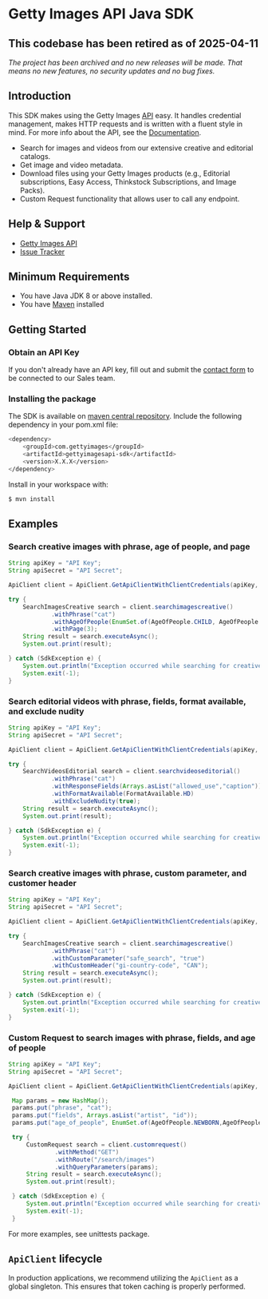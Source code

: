 # Getty Images API Java SDK

## This codebase has been retired as of 2025-04-11

_The project has been archived and no new releases will be made. That means no 
new features, no security updates and no bug fixes._

## Introduction
This SDK makes using the Getty Images [API](http://developers.gettyimages.com) easy. It handles credential management, makes HTTP requests and is written with a fluent style in mind. For more info about the API, see the [Documentation](https://developers.gettyimages.com/api/).

* Search for images and videos from our extensive creative and editorial catalogs.
* Get image and video metadata.
* Download files using your Getty Images products (e.g., Editorial subscriptions, Easy Access, Thinkstock Subscriptions, and Image Packs).
* Custom Request functionality that allows user to call any endpoint.

## Help & Support

* [Getty Images API](http://developers.gettyimages.com/)
* [Issue Tracker](https://github.com/gettyimages/gettyimages-api_java/issues)

## Minimum Requirements

* You have Java JDK 8 or above installed.
* You have [Maven](https://maven.apache.org/) installed

## Getting Started

### Obtain an API Key

If you don't already have an API key, fill out and submit the [contact form](http://engage.gettyimages.com/api-contact) to be connected to our Sales team.

### Installing the package

The SDK is available on [maven central repository](https://search.maven.org/). 
Include the following dependency in your pom.xml file:
```sh
<dependency>
    <groupId>com.gettyimages</groupId>
    <artifactId>gettyimagesapi-sdk</artifactId>
    <version>X.X.X</version>
</dependency>
```

Install in your workspace with:
```sh
$ mvn install
```

## Examples

### Search creative images with phrase, age of people, and page

```java
String apiKey = "API Key";
String apiSecret = "API Secret";

ApiClient client = ApiClient.GetApiClientWithClientCredentials(apiKey, apiSecret);

try {
    SearchImagesCreative search = client.searchimagescreative()
            .withPhrase("cat")
            .withAgeOfPeople(EnumSet.of(AgeOfPeople.CHILD, AgeOfPeople.BABY,AgeOfPeople.ADULT))
            .withPage(3);
    String result = search.executeAsync();
    System.out.print(result);

} catch (SdkException e) {
    System.out.println("Exception occurred while searching for creative images: " + e.getLocalizedMessage());
    System.exit(-1);
}
```

### Search editorial videos with phrase, fields, format available, and exclude nudity

```java
String apiKey = "API Key";
String apiSecret = "API Secret";

ApiClient client = ApiClient.GetApiClientWithClientCredentials(apiKey, apiSecret);

try {
    SearchVideosEditorial search = client.searchvideoseditorial()
            .withPhrase("cat")
            .withResponseFields(Arrays.asList("allowed_use","caption"))
            .withFormatAvailable(FormatAvailable.HD)
            .withExcludeNudity(true);
    String result = search.executeAsync();
    System.out.print(result);

} catch (SdkException e) {
    System.out.println("Exception occurred while searching for creative images: " + e.getLocalizedMessage());
    System.exit(-1);
}
```

### Search creative images with phrase, custom parameter, and customer header
```java
String apiKey = "API Key";
String apiSecret = "API Secret";

ApiClient client = ApiClient.GetApiClientWithClientCredentials(apiKey, apiSecret);

try {
    SearchImagesCreative search = client.searchimagescreative()
            .withPhrase("cat")
            .withCustomParameter("safe_search", "true")
            .withCustomHeader("gi-country-code", "CAN");
    String result = search.executeAsync();
    System.out.print(result);

} catch (SdkException e) {
    System.out.println("Exception occurred while searching for creative images: " + e.getLocalizedMessage());
    System.exit(-1);
}
```

### Custom Request to search images with phrase, fields, and age of people

```java
String apiKey = "API Key";
String apiSecret = "API Secret";

ApiClient client = ApiClient.GetApiClientWithClientCredentials(apiKey, apiSecret);

 Map params = new HashMap();
 params.put("phrase", "cat");
 params.put("fields", Arrays.asList("artist", "id"));
 params.put("age_of_people", EnumSet.of(AgeOfPeople.NEWBORN,AgeOfPeople.BABY,AgeOfPeople.CHILD));

 try {
     CustomRequest search = client.customrequest()
             .withMethod("GET")
             .withRoute("/search/images")
             .withQueryParameters(params);
     String result = search.executeAsync();
     System.out.print(result);

 } catch (SdkException e) {
     System.out.println("Exception occurred while searching for creative images: " + e.getLocalizedMessage());
     System.exit(-1);
 }
```

For more examples, see unittests package.

## `ApiClient` lifecycle

In production applications, we recommend utilizing the `ApiClient` as a global singleton.  This ensures that token caching is properly performed.
